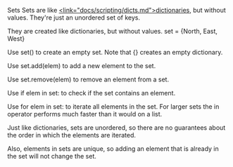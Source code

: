 Sets</size>
</line-height>
Sets are like <u><link="docs/scripting/dicts.md">dictionaries</link></u>, but without values. They're just an unordered set of keys. 

They are created like dictionaries, but without values.
set = {North, East, West}

Use set() to create an empty set. Note that {} creates an empty dictionary.

Use set.add(elem) to add a new element to the set.

Use set.remove(elem) to remove an element from a set.

Use if elem in set: to check if the set contains an element.

Use for elem in set: to iterate all elements in the set.
For larger sets the in operator performs much faster than it would on a list.

Just like dictionaries, sets are unordered, so there are no guarantees about the order in which the elements are iterated.

Also, elements in sets are unique, so adding an element that is already in the set will not change the set.